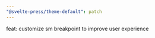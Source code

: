 ```yaml
---
"@svelte-press/theme-default": patch
---
```


feat: customize sm breakpoint to improve user experience
